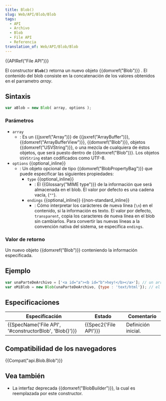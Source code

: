 ```yaml
---
title: Blob()
slug: Web/API/Blob/Blob
tags:
  - API
  - Archivo
  - Blob
  - File API
  - Referencia
translation_of: Web/API/Blob/Blob
---
```

{{APIRef("File API")}}

El constructor **`Blob()`** retorna un nuevo objeto {{domxref("Blob")}} . El contenido del blob consiste en la concatenación de los valores obtenidos en el parrametro _array_.

## Sintaxis

```js
var aBlob = new Blob( array, options );
```

### Parámetros

- `array`
  - : Es un {{jsxref("Array")}} de {{jsxref("ArrayBuffer")}}, {{domxref("ArrayBufferView")}}, {{domxref("Blob")}}, objetos {{domxref("USVString")}}, o una mezcla de cualquiera de éstos objetos, que será puesto dentro de {{domxref("Blob")}}. Los objetos `USVString` estan codificados como UTF-8.
- `options` {{optional_inline}}
  - : Un objeto opcional de tipo {{domxref("BlobPropertyBag")}} que puede especificar las siguientes propiedades:
    - `type` {{optional_inline}}
      - : El {{Glossary("MIME type")}} de la información que será almacenada en el blob. El valor por defecto es una cadena vacía, (`""`).
    - `endings` {{optional_inline}} {{non-standard_inline}}
      - : Cómo interpretar los carácteres de nueva línea (`\n`) en el contenido, si la información es texto. El valor por defecto, `transparent`, copia los caracteres de nueva línea en el blob sin cambiarlos. Para convertir las nuevas líneas a la convención nativa del sistema, se especifica `endings`.

### Valor de retorno

Un nuevo objeto {{domxref("Blob")}} conteniendo la información especificada.

## Ejemplo

```js
var unaParteDeArchivo = ['<a id="a"><b id="b">hey!</b></a>']; // un array de un solo DOMString
var oMiBlob = new Blob(unaParteDeArchivo, {type : 'text/html'}); // el blob
```

## Especificaciones

| Especificación                                                           | Estado                       | Comentario          |
| ------------------------------------------------------------------------ | ---------------------------- | ------------------- |
| {{SpecName('File API', '#constructorBlob', 'Blob()')}} | {{Spec2('File API')}} | Definición inicial. |

## Compatibilidad de los navegadores

{{Compat("api.Blob.Blob")}}

## Vea también

- La interfaz deprecada {{domxref("BlobBuilder")}}, la cual es reemplazada por este constructor.
